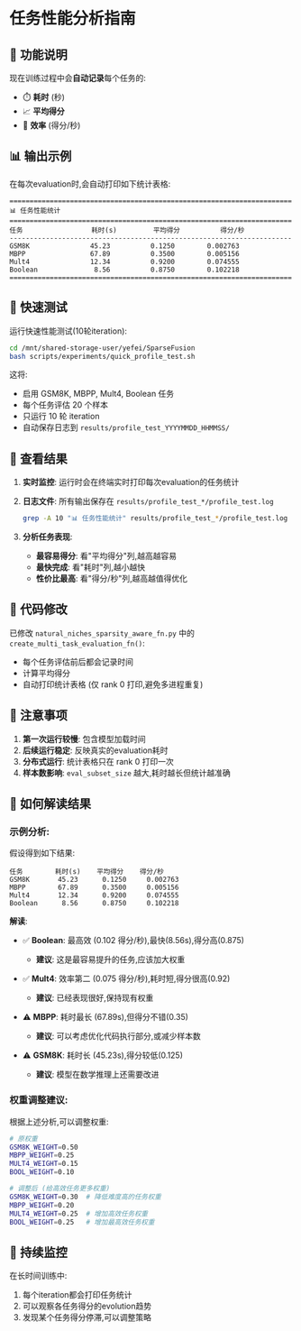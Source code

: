 # 任务性能分析指南

## 🎯 功能说明

现在训练过程中会**自动记录**每个任务的:
- ⏱️ **耗时** (秒)
- 📈 **平均得分** 
- 🚀 **效率** (得分/秒)

## 📊 输出示例

在每次evaluation时,会自动打印如下统计表格:

```
======================================================================
📊 任务性能统计
======================================================================
任务                 耗时(s)         平均得分          得分/秒
----------------------------------------------------------------------
GSM8K               45.23          0.1250        0.002763
MBPP                67.89          0.3500        0.005156
Mult4               12.34          0.9200        0.074555
Boolean              8.56          0.8750        0.102218
======================================================================
```

## 🚀 快速测试

运行快速性能测试(10轮iteration):

```bash
cd /mnt/shared-storage-user/yefei/SparseFusion
bash scripts/experiments/quick_profile_test.sh
```

这将:
- 启用 GSM8K, MBPP, Mult4, Boolean 任务
- 每个任务评估 20 个样本
- 只运行 10 轮 iteration
- 自动保存日志到 `results/profile_test_YYYYMMDD_HHMMSS/`

## 📝 查看结果

1. **实时监控**: 运行时会在终端实时打印每次evaluation的任务统计

2. **日志文件**: 所有输出保存在 `results/profile_test_*/profile_test.log`
   ```bash
   grep -A 10 "📊 任务性能统计" results/profile_test_*/profile_test.log
   ```

3. **分析任务表现**:
   - **最容易得分**: 看"平均得分"列,越高越容易
   - **最快完成**: 看"耗时"列,越小越快
   - **性价比最高**: 看"得分/秒"列,越高越值得优化

## 🔧 代码修改

已修改 `natural_niches_sparsity_aware_fn.py` 中的 `create_multi_task_evaluation_fn()`:
- 每个任务评估前后都会记录时间
- 计算平均得分
- 自动打印统计表格 (仅 rank 0 打印,避免多进程重复)

## 📌 注意事项

1. **第一次运行较慢**: 包含模型加载时间
2. **后续运行稳定**: 反映真实的evaluation耗时
3. **分布式运行**: 统计表格只在 rank 0 打印一次
4. **样本数影响**: `eval_subset_size` 越大,耗时越长但统计越准确

## 🎯 如何解读结果

### 示例分析:

假设得到如下结果:
```
任务        耗时(s)    平均得分    得分/秒
GSM8K       45.23      0.1250     0.002763
MBPP        67.89      0.3500     0.005156
Mult4       12.34      0.9200     0.074555
Boolean      8.56      0.8750     0.102218
```

**解读**:
- ✅ **Boolean**: 最高效 (0.102 得分/秒),最快(8.56s),得分高(0.875)
  - **建议**: 这是最容易提升的任务,应该加大权重
  
- ✅ **Mult4**: 效率第二 (0.075 得分/秒),耗时短,得分很高(0.92)
  - **建议**: 已经表现很好,保持现有权重
  
- ⚠️ **MBPP**: 耗时最长 (67.89s),但得分不错(0.35)
  - **建议**: 可以考虑优化代码执行部分,或减少样本数
  
- ⚠️ **GSM8K**: 耗时长 (45.23s),得分较低(0.125)
  - **建议**: 模型在数学推理上还需要改进

### 权重调整建议:

根据上述分析,可以调整权重:
```bash
# 原权重
GSM8K_WEIGHT=0.50
MBPP_WEIGHT=0.25
MULT4_WEIGHT=0.15
BOOL_WEIGHT=0.10

# 调整后 (给高效任务更多权重)
GSM8K_WEIGHT=0.30  # 降低难度高的任务权重
MBPP_WEIGHT=0.20
MULT4_WEIGHT=0.25  # 增加高效任务权重
BOOL_WEIGHT=0.25   # 增加最高效任务权重
```

## 🔄 持续监控

在长时间训练中:
1. 每个iteration都会打印任务统计
2. 可以观察各任务得分的evolution趋势
3. 发现某个任务得分停滞,可以调整策略

